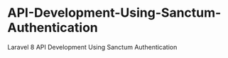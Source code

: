 # API-Development-Using-Sanctum-Authentication
Laravel 8 API Development Using Sanctum Authentication
